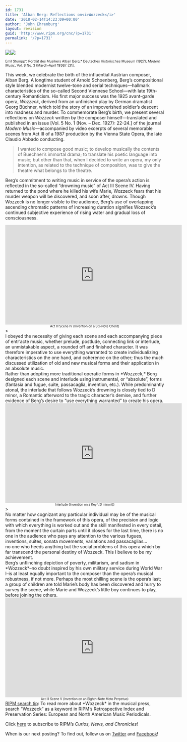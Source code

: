 ```yaml
---
id: 1731
title: 'Alban Berg: Reflections on<i>Wozzeck</i>'
date: '2018-02-14T14:23:09+00:00'
author: 'John Ehrenburg'
layout: revision
guid: 'http://www.ripm.org/cnc/?p=1731'
permalink: '/?p=1731'
---
```


![](http://www.ripm.org/cnc/wp-content/uploads/2018/01/WP_Alban_Berg.jpg)![](http://www.ripm.org/cnc/wp-content/uploads/2018/01/1-Berg.jpg)

<span style="font-size: 8pt;">Emil Stumpp*, Porträt des Musikers Alban Berg,* Deutsches Historisches Museum (1927)*; Modern Music*, Vol. 8 No. 3 (March-April 1936): \[31\].</span>

This week, we celebrate the birth of the influential Austrian composer, Alban Berg. A longtime student of Arnold Schoenberg, Berg’s compositional style blended modernist twelve-tone and serial techniques—hallmark characteristics of the so-called Second Viennese School—with late 19th-century Romanticism. His first major success was the 1925 avant-garde opera, *Wozzeck*, derived from an unfinished play by German dramatist Georg Büchner, which told the story of an impoverished soldier’s descent into madness and murder. To commemorate Berg’s birth, we present several reflections on *Wozzeck* written by the composer himself—translated and published in an issue \[Vol. 5 No. 1 (Nov. – Dec. 1927): 22-24.\] of the journal *Modern Music*—accompanied by video excerpts of several memorable scenes from Act III of a 1987 production by the Vienna State Opera, the late Claudio Abbado conducting.

> I wanted to compose good music; to develop musically the contents of Buechner’s immortal drama; to translate his poetic language into music; but other than that, when I decided to write an opera, my only intention, as related to the technique of composition, was to give the theatre what belongs to the theatre.

Berg’s commitment to writing music in service of the opera’s action is reflected in the so-called “drowning music” of Act III Scene IV. Having returned to the pond where he killed his wife Marie, Wozzeck fears that his murder weapon will be discovered, and soon after, drowns. Though Wozzeck is no longer visible to the audience, Berg’s use of overlapping ascending chromatic patterns of increasing duration signifies Wozzeck’s continued subjective experience of rising water and gradual loss of consciousness.

<div style="text-align: center;"><iframe allowfullscreen="allowfullscreen" frameborder="0" height="315" loading="lazy" src="https://www.youtube.com/embed/viXMstoz5_Q?rel=0&start=1006&end=1206" width="560"></iframe></div><div style="text-align: center;"><span style="font-size: 70%;">Act III Scene IV (Invention on a Six-Note Chord)</span></div><div></div><div></div>> <div>I obeyed the necessity of giving each scene and each accompanying piece of entr’acte music, whether prelude, postlude, connecting link or interlude, an unmistakable aspect, a rounded off and finished character. It was therefore imperative to use everything warranted to create individualizing characteristics on the one hand, and coherence on the other; thus the much discussed utilization of old and new musical forms and their application in an absolute music.</div>

<div>Rather than adopting more traditional operatic forms in *Wozzeck,* Berg designed each scene and interlude using instrumental, or “absolute”, forms (fantasia and fugue, suite, passacaglia, invention, etc.). While predominantly atonal, the interlude that follows Wozzeck’s drowning is closely tied to D minor, a Romantic afterword to the tragic character’s demise, and further evidence of Berg’s desire to “use everything warranted” to create his opera.

</div><div></div><div style="text-align: center;"><iframe allowfullscreen="allowfullscreen" frameborder="0" height="315" loading="lazy" src="https://www.youtube.com/embed/viXMstoz5_Q?rel=0&start=1261&end=1465" width="560"><span class="mce_SELRES_start" data-mce-type="bookmark" style="display: inline-block; width: 0px; overflow: hidden; line-height: 0;">﻿</span></iframe>

</div><div style="text-align: center;"><span style="font-size: 70%;">Interlude (Invention on a Key \[D minor\])</span></div><div></div><div></div>> <div>No matter how cognizant any particular individual may be of the musical forms contained in the framework of this opera, of the precision and logic with which everything is worked out and the skill manifested in every detail, from the moment the curtain parts until it closes for the last time, there is no one in the audience who pays any attention to the various fugues, inventions, suites, sonata movements, variations and passacaglias…</div><div>no one who heeds anything but the social problems of this opera which by far transcend the personal destiny of Wozzeck. This I believe to be my achievement.</div>

<div>Berg’s unflinching depiction of poverty, militarism, and sadism in *Wozzeck*–no doubt inspired by his own military service during World War I–is at least equally important to the composer than the opera’s musical robustness, if not more. Perhaps the most chilling scene is the opera’s last; a group of children are told Marie’s body has been discovered and hurry to survey the scene, while Marie and Wozzeck’s little boy continues to play, before joining the others.

</div><div></div><div style="text-align: center;"><iframe allowfullscreen="allowfullscreen" frameborder="0" height="315" loading="lazy" src="https://www.youtube.com/embed/viXMstoz5_Q?rel=0&start=1466" width="560"></iframe>

<div style="text-align: center;"><span style="font-size: 70%;">Act III Scene V (Invention on an Eighth-Note Moto Perpetuo)</span></div></div><u>RIPM search tip</u>: To read more about *Wozzeck* in the musical press, search “Wozzeck” as a keyword in RIPM’s Retrospective Index and Preservation Series: European and North American Music Periodicals.

Click [here](http://ripm.org/?page=cncsubscribe) to subscribe to RIPM’s *Curios, News, and Chronicles!*

When is our next posting? To find out, follow us on [Twitter](https://twitter.com/RIPMCenter) and [Facebook](https://www.facebook.com/RIPMCenter/)!